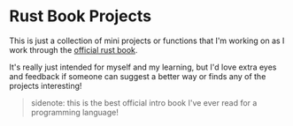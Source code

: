 # Rust Book Projects

This is just a collection of mini projects or functions that I'm working on as I work through the [official rust book](https://doc.rust-lang.org/book/).

It's really just intended for myself and my learning, but I'd love extra eyes and feedback if someone can suggest a better way or finds any of the projects interesting!

> sidenote: this is the best official intro book I've ever read for a programming language!
